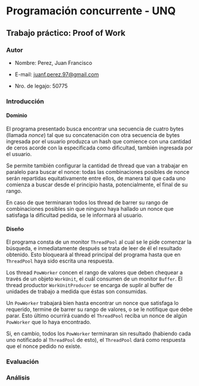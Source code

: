 # Programación concurrente - UNQ

## Trabajo práctico: Proof of Work

### Autor

* Nombre: Perez, Juan Francisco

* E-mail: juanf.perez.97@gmail.com

* Nro. de legajo: 50775

### Introducción

#### Dominio

El programa presentado busca encontrar una secuencia de cuatro bytes (llamada *nonce*) tal que su concatenación con otra secuencia de bytes ingresada por el usuario produzca un hash que comience con una cantidad de ceros acorde con la especificada como dificultad, también ingresada por el usuario.

Se permite también configurar la cantidad de thread que van a trabajar en paralelo para buscar el nonce: todas las combinaciones posibles de nonce serán repartidas equitativamente entre ellos, de manera tal que cada uno comienza a buscar desde el principio hasta, potencialmente, el final de su rango.

En caso de que terminaran todos los thread de barrer su rango de combinaciones posibles sin que ninguno haya hallado un nonce que satisfaga la dificultad pedida, se le informará al usuario.

#### Diseño

El programa consta de un monitor `ThreadPool` al cual se le pide comenzar la búsqueda, e inmediatamente después se trata de leer de él el resultado obtenido. Esto bloqueará al thread principal del programa hasta que en `ThreadPool` haya sido escrita una respuesta.

Los thread `PowWorker` concen el rango de valores que deben chequear a través de un objeto `WorkUnit`, el cuál consumen de un monitor `Buffer`. El thread productor `WorkUnitProducer` se encarga de suplir al buffer de unidades de trabajo a medida que éstas son consumidas.

Un `PowWorker` trabajará bien hasta encontrar un nonce que satisfaga lo requerido, termine de barrer su rango de valores, o se le notifique que debe parar. Esto último ocurrirá cuando el `ThreadPool` reciba un nonce de algún `PowWorker` que lo haya encontrado.

Si, en cambio, todos los `PowWorker` terminaran sin resultado (habiendo cada uno notificado al `ThreadPool` de esto), el `ThreadPool` dará como respuesta que el nonce pedido no existe.

### Evaluación

### Análisis
